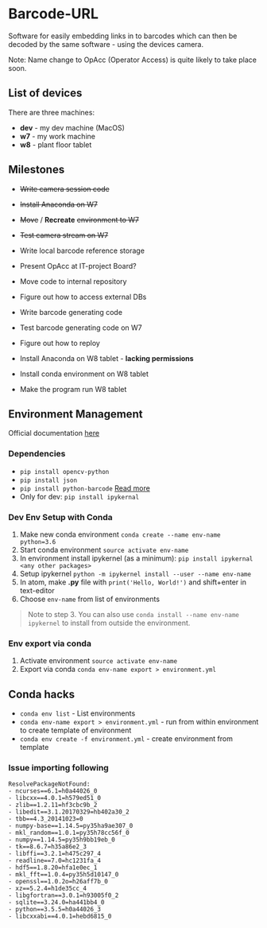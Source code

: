 # Barcode-URL
Software for easily embedding links in to barcodes which can then be decoded by the same software - using the devices camera.

Note: Name change to OpAcc (Operator Access) is quite likely to take place soon.

## List of devices
There are three machines:
* **dev** - my dev machine (MacOS)
* **w7** - my work machine
* **w8** - plant floor tablet

## Milestones
* ~~Write camera session code~~
* ~~Install Anaconda on W7~~
* ~~Move~~ / **Recreate** ~~environment to W7~~
* ~~Test camera stream on W7~~
* Write local barcode reference storage
* Present OpAcc at IT-project Board?
* Move code to internal repository
* Figure out how to access external DBs
* Write barcode generating code
* Test barcode generating code on W7
* Figure out how to reploy

* Install Anaconda on W8 tablet - **lacking permissions**
* Install conda environment on W8 tablet
* Make the program run W8 tablet

## Environment Management
Official documentation [here](https://conda.io/docs/user-guide/tasks/manage-environments.html)

### Dependencies
* `pip install opencv-python`
* `pip install json`
* `pip install python-barcode` [Read more](https://pypi.org/project/python-barcode/)
* Only for dev: `pip install ipykernal`

### Dev Env Setup with Conda
1. Make new conda environment `conda create --name env-name python=3.6`
2. Start conda environment `source activate env-name`
3. In environment install ipykernel (as a minimum): `pip install ipykernal <any other packages>`
4. Setup ipykernel `python -m ipykernel install --user --name env-name`
5. In atom, make **.py** file with `print('Hello, World!')` and shift+enter in text-editor
6. Choose `env-name` from list of environments

> Note to step 3.
You can also use `conda install --name env-name ipykernel` to install from outside the environment.

### Env export via conda
1. Activate environment `source activate env-name`
2. Export via conda `conda env-name export > environment.yml`

## Conda hacks
* `conda env list` - List environments
* `conda env-name export > environment.yml` - run from within environment to create template of environment
* `conda env create -f environment.yml` - create environment from template


### Issue importing following
```
ResolvePackageNotFound:
- ncurses==6.1=h0a44026_0
- libcxx==4.0.1=h579ed51_0
- zlib==1.2.11=hf3cbc9b_2
- libedit==3.1.20170329=hb402a30_2
- tbb==4.3_20141023=0
- numpy-base==1.14.5=py35ha9ae307_0
- mkl_random==1.0.1=py35h78cc56f_0
- numpy==1.14.5=py35h9bb19eb_0
- tk==8.6.7=h35a86e2_3
- libffi==3.2.1=h475c297_4
- readline==7.0=hc1231fa_4
- hdf5==1.8.20=hfa1e0ec_1
- mkl_fft==1.0.4=py35h5d10147_0
- openssl==1.0.2o=h26aff7b_0
- xz==5.2.4=h1de35cc_4
- libgfortran==3.0.1=h93005f0_2
- sqlite==3.24.0=ha441bb4_0
- python==3.5.5=h0a44026_3
- libcxxabi==4.0.1=hebd6815_0
```
